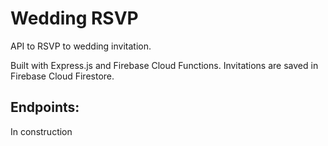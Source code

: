 # Wedding RSVP
API to RSVP to wedding invitation.

Built with Express.js and Firebase Cloud Functions. Invitations are saved in Firebase Cloud Firestore.

## Endpoints:
In construction
